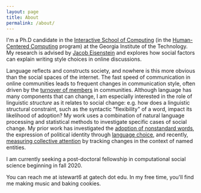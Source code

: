 ```yaml
---
layout: page
title: About
permalink: /about/
---
```


I'm a Ph.D candidate in the [Interactive School of Computing](http://www.ic.gatech.edu/) (in the [Human-Centered Computing](http://www.hcc.cc.gatech.edu) program) at the Georgia Institute of the Technology. 
My research is advised by [Jacob Eisenstein](https://www.cc.gatech.edu/~jeisenst/) and explores how social factors can explain writing style choices in online discussions.

Language reflects and constructs society, and nowhere is this more obvious than the social spaces of the internet. 
The fast speed of communication in online communities leads to frequent changes in communication style, often driven by the [turnover of members](https://ieeexplore.ieee.org/abstract/document/8258465) in communities.
Although language has many components that can change, I am especially interested in the role of linguistic *structure* as it relates to social change: e.g. how does a linguistic structural constraint, such as the syntactic "flexibility" of a word, impact its likelihood of adoption? 
My work uses a combination of natural language processing and statistical methods to investigate specific cases of social change.
My prior work has investigated the [adoption of nonstandard words](https://www.aclweb.org/anthology/D18-1467), the expression of political identity through [language choice](https://www.aclweb.org/anthology/N18-2022), and recently, [measuring collective attention](https://arxiv.org/pdf/1909.08784.pdf) by tracking changes in the context of named entities.

I am currently seeking a post-doctoral fellowship in computational social science beginning in fall 2020.

You can reach me at istewart6 at gatech dot edu. In my free time, you'll find me making music and baking cookies.
